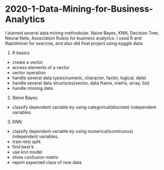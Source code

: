 # 2020-1-Data-Mining-for-Business-Analytics
I learned several data mining methods(ex. Naive Bayes, KNN, Decision Tree, Neural Nets, Association Rules) for business analytics.
I used R and Rapidminer for exercise, and also did final project using kaggle data.

1. R basics
- create a vector
- access elements of a vector
- vector operation
- handle several data types(numeric, character, factor, logical, date)
- handle several data structures(vector, data frame, matrix, array, list)
- handle missing data

2. Naive Bayes
- classify dependent variable by using categorical(discrete) independent variables. 

3. KNN
- classify dependent variable by using numerical(continuous) independent variables. 
- train-test split
- find best k
- use knn model
- show confusion matrix
- report expected class of new data
